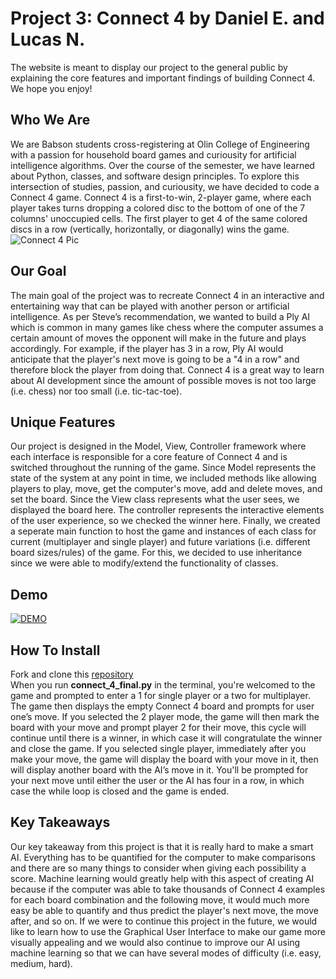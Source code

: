 # Project 3: Connect 4 by Daniel E. and Lucas N.
The website is meant to display our project to the general public by explaining the core features and important findings of building Connect 4. We hope you enjoy!

## Who We Are
We are Babson students cross-registering at Olin College of Engineering with a passion for household board games and curiousity for artificial intelligence algorithms. Over the course of the semester, we have learned about Python, classes, and software design principles. To explore this intersection of studies, passion, and curiousity, we have decided to code a Connect 4 game. Connect 4 is a first-to-win, 2-player game, where each player takes turns dropping a colored disc to the bottom of one of the 7 columns' unoccupied cells. The first player to get 4 of the same colored discs in a row (vertically, horizontally, or diagonally) wins the game.       
![Connect 4 Pic](https://cf.geekdo-images.com/I_ZPIWEvFlrMa8caT4UD-w__opengraph/img/kyLinLT_XujloY21Omjf5p7q1SA=/fit-in/1200x630/filters:strip_icc()/pic859430.jpg.=250x)

## Our Goal
The main goal of the project was to recreate Connect 4 in an interactive and entertaining way that can be played with another person or artificial intelligence. As per Steve’s recommendation, we wanted to build a Ply AI which is common in many games like chess where the computer assumes a certain amount of moves the opponent will make in the future and plays accordingly. For example, if the player has 3 in a row, Ply AI would anticipate that the player's next move is going to be a "4 in a row" and therefore block the player from doing that. Connect 4 is a great way to learn about AI development since the amount of possible moves is not too large (i.e. chess) nor too small (i.e. tic-tac-toe). 

## Unique Features
Our project is designed in the Model, View, Controller framework where each interface is responsible for a core feature of Connect 4 and is switched throughout the running of the game. Since Model represents the state of the system at any point in time, we included methods like allowing players to play, move, get the computer's move, add and delete moves, and set the board. Since the View class represents what the user sees, we displayed the board here. The controller represents the interactive elements of the user experience, so we checked the winner here. Finally, we created a seperate main function to host the game and instances of each class for current (multiplayer and single player) and future variations (i.e. different board sizes/rules) of the game. For this, we decided to use inheritance since we were able to modify/extend the functionality of classes. 

## Demo
[![DEMO](https://i9.ytimg.com/vi/yMfrwR5517A/mq2.jpg?sqp=COyx6_4F&rs=AOn4CLCQkxefx_7FPa7_F3pGaTqZvd_L7Q)](https://youtu.be/yMfrwR5517A "Connect 4")

## How To Install
Fork and clone this [repository](https://github.com/danieleisen0/Project-3)\
When you run **connect_4_final.py** in the terminal, you're welcomed to the game and prompted to enter a 1 for single player or a two for multiplayer. The game then displays the empty Connect 4 board and prompts for user one’s move. If you selected the 2 player mode, the game will then mark the board with your move and prompt player 2 for their move, this cycle will continue until there is a winner, in which case it will congratulate the winner and close the game. If you selected single player, immediately after you make your move, the game will display the board with your move in it, then will display another board with the AI’s move in it. You'll be prompted for your next move until either the user or the AI has four in a row, in which case the while loop is closed and the game is ended.

## Key Takeaways
Our key takeaway from this project is that it is really hard to make a smart AI. Everything has to be quantified for the computer to make comparisons and there are so many things to consider when giving each possibility a score. Machine learning would greatly help with this aspect of creating AI because if the computer was able to take thousands of Connect 4 examples for each board combination and the following move, it would much more easy be able to quantify and thus predict the player's next move, the move after, and so on. If we were to continue this project in the future, we would like to learn how to use the Graphical User Interface to make our game more visually appealing and we would also continue to improve our AI using machine learning so that we can have several modes of difficulty (i.e. easy, medium, hard).  
